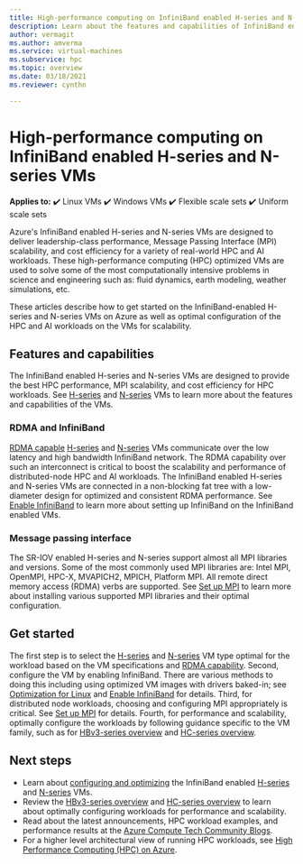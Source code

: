 ```yaml
---
title: High-performance computing on InfiniBand enabled H-series and N-series VMs - Azure Virtual Machines
description: Learn about the features and capabilities of InfiniBand enabled H-series and N-series VMs optimized for HPC.
author: vermagit
ms.author: amverma
ms.service: virtual-machines
ms.subservice: hpc
ms.topic: overview
ms.date: 03/18/2021
ms.reviewer: cynthn

---
```


# High-performance computing on InfiniBand enabled H-series and N-series VMs

**Applies to:** :heavy_check_mark: Linux VMs :heavy_check_mark: Windows VMs :heavy_check_mark: Flexible scale sets :heavy_check_mark: Uniform scale sets

Azure's InfiniBand enabled H-series and N-series VMs are designed to deliver leadership-class performance, Message Passing Interface (MPI) scalability, and cost efficiency for a variety of real-world HPC and AI workloads. These high-performance computing (HPC) optimized VMs are used to solve some of the most computationally intensive problems in science and engineering such as: fluid dynamics, earth modeling, weather simulations, etc.

These articles describe how to get started on the InfiniBand-enabled H-series and N-series VMs on Azure as well as optimal configuration of the HPC and AI workloads on the VMs for scalability.

## Features and capabilities

The InfiniBand enabled H-series and N-series VMs are designed to provide the best HPC performance, MPI scalability, and cost efficiency for HPC workloads. See [H-series](../../sizes-hpc.md) and [N-series](../../sizes-gpu.md) VMs to learn more about the features and capabilities of the VMs.

### RDMA and InfiniBand

[RDMA capable](../../sizes-hpc.md#rdma-capable-instances) [H-series](../../sizes-hpc.md) and [N-series](../../sizes-gpu.md) VMs communicate over the low latency and high bandwidth InfiniBand network. The RDMA capability over such an interconnect is critical to boost the scalability and performance of distributed-node HPC and AI workloads. The InfiniBand enabled H-series and N-series VMs are connected in a non-blocking fat tree with a low-diameter design for optimized and consistent RDMA performance.
See [Enable InfiniBand](enable-infiniband.md) to learn more about setting up InfiniBand on the InfiniBand enabled VMs.

### Message passing interface

The SR-IOV enabled H-series and N-series support almost all MPI libraries and versions. Some of the most commonly used MPI libraries are: Intel MPI, OpenMPI, HPC-X, MVAPICH2, MPICH, Platform MPI. All remote direct memory access (RDMA) verbs are supported.
See [Set up MPI](setup-mpi.md) to learn more about installing various supported MPI libraries and their optimal configuration.

## Get started

The first step is to select the [H-series](../../sizes-hpc.md) and [N-series](../../sizes-gpu.md) VM type optimal for the workload based on the VM specifications and [RDMA capability](../../sizes-hpc.md#rdma-capable-instances).
Second, configure the VM by enabling InfiniBand. There are various methods to doing this including using optimized VM images with drivers baked-in; see [Optimization for Linux](configure.md) and [Enable InfiniBand](enable-infiniband.md) for details.
Third, for distributed node workloads, choosing and configuring MPI appropriately is critical. See [Set up MPI](setup-mpi.md) for details.
Fourth, for performance and scalability, optimally configure the workloads by following guidance specific to the VM family, such as for [HBv3-series overview](hbv3-series-overview.md) and [HC-series overview](hc-series-overview.md).

## Next steps

- Learn about [configuring and optimizing](configure.md) the InfiniBand enabled [H-series](../../sizes-hpc.md) and [N-series](../../sizes-gpu.md) VMs.
- Review the [HBv3-series overview](hb-series-overview.md) and [HC-series overview](hc-series-overview.md) to learn about optimally configuring workloads for performance and scalability.
- Read about the latest announcements, HPC workload examples, and performance results at the [Azure Compute Tech Community Blogs](https://techcommunity.microsoft.com/t5/azure-compute/bg-p/AzureCompute).
- For a higher level architectural view of running HPC workloads, see [High Performance Computing (HPC) on Azure](/azure/architecture/topics/high-performance-computing/).
